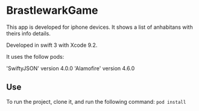 # BrastlewarkGame
This app is developed for iphone devices.
It shows a list of anhabitans with theirs info details.

Developed in swift 3 with Xcode 9.2.

It uses the follow pods:

  'SwiftyJSON' version 4.0.0
  'Alamofire' version  4.6.0

## Use
To run the project, clone it, and run the following command:
`pod install`


